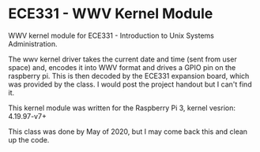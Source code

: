 # ECE331 - WWV Kernel Module
WWV kernel module for ECE331 - Introduction to Unix Systems Administration.

The wwv kernel driver takes the current date and time (sent from user space) and, encodes it into WWV format and drives a GPIO pin on the raspberry pi. This is then decoded by the ECE331 expansion board, which was provided by the class. I would post the project handout but I can't find it.

This kernel module was written for the Raspberry Pi 3, kernel vesrion: 4.19.97-v7+

This class was done by May of 2020, but I may come back this and clean up the code.
